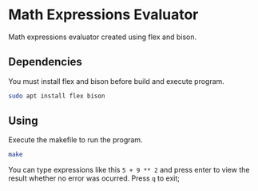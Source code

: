 # Math Expressions Evaluator

Math expressions evaluator created using flex and bison.

## Dependencies

You must install flex and bison before build and execute program.

```bash
sudo apt install flex bison
```

## Using 

Execute the makefile to run the program.

```bash
make
```

You can type expressions like this `5 + 9 ** 2` and press enter
to view the result whether no error was ocurred.
Press `q` to exit;